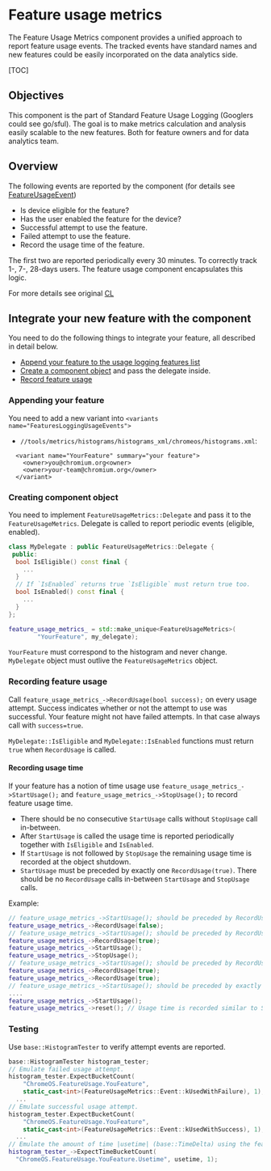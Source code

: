 # Feature usage metrics

The Feature Usage Metrics component provides a unified approach to report
feature usage events. The tracked events have standard names and new features
could be easily incorporated on the data analytics side.

[TOC]

## Objectives

This component is the part of Standard Feature Usage Logging (Googlers could see
go/sful). The goal is to make metrics calculation and analysis easily scalable
to the new features. Both for feature owners and for data analytics team.

## Overview

The following events are reported by the component (for details see
[FeatureUsageEvent][1])
* Is device eligible for the feature?
* Has the user enabled the feature for the device?
* Successful attempt to use the feature.
* Failed attempt to use the feature.
* Record the usage time of the feature.

The first two are reported periodically every 30 minutes. To correctly track 1-,
7-, 28-days users. The feature usage component encapsulates this logic.

For more details see original [CL](https://crrev.com/c/2596263)

[1]: https://source.chromium.org/search?q=FeatureUsageEvent%20f:metrics&ss=chromium

## Integrate your new feature with the component

You need to do the following things to integrate your feature, all described in
detail below.

*   [Append your feature to the usage logging features list](#Appending-your-feature)
*   [Create a component object](#Creating-component-object) and pass the
    delegate inside.
*   [Record feature usage](#Recording-feature-usage)

### Appending your feature

You need to add a new variant into `<variants
name="FeaturesLoggingUsageEvents">`

*   `//tools/metrics/histograms/histograms_xml/chromeos/histograms.xml`:

```
  <variant name="YourFeature" summary="your feature">
    <owner>you@chromium.org<owner>
    <owner>your-team@chromium.org</owner>
  </variant>
```

### Creating component object
You need to implement `FeatureUsageMetrics::Delegate` and pass it to the
`FeatureUsageMetrics`. Delegate is called to report periodic events (eligible,
enabled).

```c++
class MyDelegate : public FeatureUsageMetrics::Delegate {
 public:
  bool IsEligible() const final {
    ...
  }
  // If `IsEnabled` returns true `IsEligible` must return true too.
  bool IsEnabled() const final {
    ...
  }
};
```

```c++
feature_usage_metrics_ = std::make_unique<FeatureUsageMetrics>(
        "YourFeature", my_delegate);
```

`YourFeature` must correspond to the histogram and never change. `MyDelegate`
object must outlive the `FeatureUsageMetrics` object.

### Recording feature usage
Call `feature_usage_metrics_->RecordUsage(bool success);` on every usage
attempt. Success indicates whether or not the attempt to use was successful.
Your feature might not have failed attempts. In that case always call with
`success=true`.

`MyDelegate::IsEligible` and `MyDelegate::IsEnabled` functions must return
`true` when `RecordUsage` is called.

#### Recording usage time
If your feature has a notion of time usage use
`feature_usage_metrics_->StartUsage();` and
`feature_usage_metrics_->StopUsage();` to record feature usage time.

* There should be no consecutive `StartUsage` calls without `StopUsage` call
in-between.
* After `StartUsage` is called the usage time is reported periodically together
with `IsEligible` and `IsEnabled`.
* If `StartUsage` is not followed by `StopUsage` the remaining usage time is
recorded at the object shutdown.
* `StartUsage` must be preceded by exactly one `RecordUsage(true)`. There should
be no `RecordUsage` calls in-between `StartUsage` and `StopUsage` calls.

Example:
```c++
// feature_usage_metrics_->StartUsage(); should be preceded by RecordUsage(true)
feature_usage_metrics_->RecordUsage(false);
// feature_usage_metrics_->StartUsage(); should be preceded by RecordUsage(true)
feature_usage_metrics_->RecordUsage(true);
feature_usage_metrics_->StartUsage();
feature_usage_metrics_->StopUsage();
// feature_usage_metrics_->StartUsage(); should be preceded by RecordUsage(true)
feature_usage_metrics_->RecordUsage(true);
feature_usage_metrics_->RecordUsage(true);
// feature_usage_metrics_->StartUsage(); should be preceded by exactly one RecordUsage(true)
....
feature_usage_metrics_->StartUsage();
feature_usage_metrics_->reset(); // Usage time is recorded similar to StopUsage
```

### Testing
Use `base::HistogramTester` to verify attempt events are reported.

```c++
base::HistogramTester histogram_tester;
// Emulate failed usage attempt.
histogram_tester.ExpectBucketCount(
    "ChromeOS.FeatureUsage.YouFeature",
    static_cast<int>(FeatureUsageMetrics::Event::kUsedWithFailure), 1);
  ...
// Emulate successful usage attempt.
histogram_tester.ExpectBucketCount(
    "ChromeOS.FeatureUsage.YouFeature",
    static_cast<int>(FeatureUsageMetrics::Event::kUsedWithSuccess), 1);
  ...
// Emulate the amount of time |usetime| (base::TimeDelta) using the feature.
histogram_tester_->ExpectTimeBucketCount(
  "ChromeOS.FeatureUsage.YouFeature.Usetime", usetime, 1);
```

